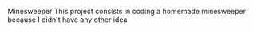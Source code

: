 Minesweeper
This project consists in coding a homemade minesweeper because I didn't have any other idea
